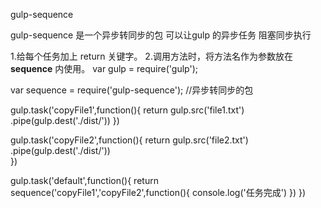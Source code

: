 gulp-sequence

gulp-sequence 是一个异步转同步的包 可以让gulp 的异步任务 阻塞同步执行

1.给每个任务加上 return 关键字。
2.调用方法时，将方法名作为参数放在 __sequence__ 内使用。
var gulp = require('gulp');

var sequence = require('gulp-sequence'); //异步转同步的包

gulp.task('copyFile1',function(){
   return gulp.src('file1.txt')
        .pipe(gulp.dest('./dist/'))
})

gulp.task('copyFile2',function(){
    return gulp.src('file2.txt')
    .pipe(gulp.dest('./dist/'))    
})

gulp.task('default',function(){
    return sequence('copyFile1','copyFile2',function(){
        console.log('任务完成')
    })
})
